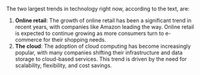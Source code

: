 The two largest trends in technology right now, according to the text, are:

1. **Online retail**: The growth of online retail has been a significant trend in recent years, with companies like Amazon leading the way. Online retail is expected to continue growing as more consumers turn to e-commerce for their shopping needs.
2. **The cloud**: The adoption of cloud computing has become increasingly popular, with many companies shifting their infrastructure and data storage to cloud-based services. This trend is driven by the need for scalability, flexibility, and cost savings.